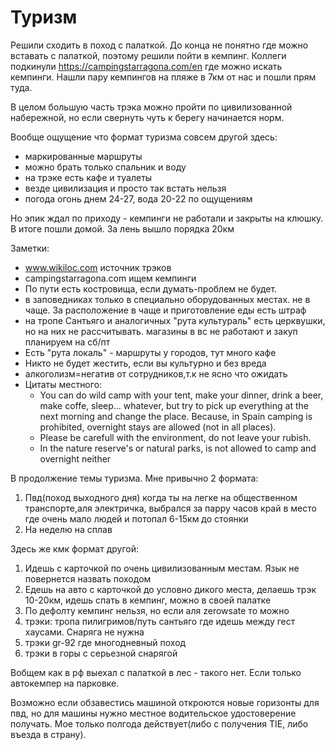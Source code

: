 # Туризм

Решили сходить в поход с палаткой. До конца не понятно где можно вставать с палаткой, поэтому решили пойти в кемпинг. Коллеги подкинули https://campingstarragona.com/en где можно искать кемпинги. Нашли пару кемпингов на пляже в 7км от нас и пошли прям туда.

В целом большую часть трэка можно пройти по цивилизованной набережной, но если свернуть чуть к берегу начинается норм.

Вообще ощущение что формат туризма совсем другой здесь:

* маркированные маршруты
* можно брать только спальник и воду
* на трэке есть кафе и туалеты
* везде цивилизация и просто так встать нельзя
* погода огонь днем 24-27, вода 20-22 по ощущениям

Но эпик ждал по приходу - кемпинги не работали и закрыты на клюшку. В итоге пошли домой. За лень вышло порядка 20км

Заметки:

* www.wikiloc.com источник трэков
* campingstarragona.com ищем кемпинги
* По пути есть костровища, если думать-проблем не будет.
* в заповедниках только в специально оборудованных местах. не в чаще. За расположение в чаще и приготовление еды есть штраф
* на тропе Сантьяго и аналогичных "рута культураль" есть церквушки, но на них не рассчитывать. магазины в вс не работают и закуп планируем на сб/пт
* Есть "рута локаль" - маршруты у городов, тут много кафе
* Никто не будет жестить, если вы культурно и без вреда
* алкоголизм=негатив от сотрудников,т.к не ясно что ожидать
* Цитаты местного:
  * You can do wild camp with your tent, make your dinner, drink a beer, make coffe, sleep... whatever, but try to pick up everything at the next morning and change the place. Because, in Spain camping is prohibited, overnight stays are allowed (not in all places).
  * Please be carefull with the environment, do not leave your rubish.
  * In the nature reserve's or natural parks, is not allowed to camp and overnight neither

В продолжение темы туризма. Мне привычно 2 формата:

1. Пвд(поход выходного дня) когда ты на легке на общественном транспорте,аля электричка, выбрался за парру часов край в место где очень мало людей и потопал 6-15км до стоянки
2. На неделю на сплав

Здесь же кмк формат другой:

1. Идешь с карточкой по очень цивилизованным местам. Язык не повернется назвать походом
2. Едешь на авто с карточкой до условно дикого места, делаешь трэк 10-20км, идешь спать в кемпинг, можно в своей палатке
3. По дефолту кемпинг нельзя, но если аля zerowsate то можно
4. трэки: тропа пилигримов/путь сантьяго где идешь между гест хаусами. Снаряга не нужна
5. трэки gr-92 где многодневный поход
6. трэки в горы с серьезной снарягой

Вобщем как в рф выехал с палаткой в лес - такого нет.  Если только автокемпер на парковке.

Возможно если обзавестись машиной откроются новые горизонты для пвд, но для машины нужно местное водительское удостоверение получать. Мое только полгода действует(либо с получения TIE, либо въезда в страну).
